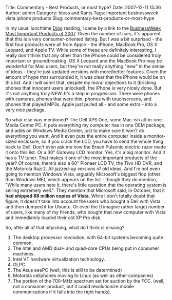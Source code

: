 Title: Commentary - Best Products, or most hype?
Date: 2007-12-11 15:36
Author: admin
Category: Ideas and Rants
Tags: important businessweek vista iphone products
Slug: commentary-best-products-or-most-hype

In my usual lunchtime [Digg](http://www.digg.com) reading, I came by a
link to the [BusinessWeek Most Important Products of
2007](http://images.businessweek.com/ss/07/12/1210_bestworst_products/index_01.htm).
Given the number of cars, it's apparent that this is a very
consumer-oriented listing. But I was a bit surprised - the first four
products were all from Apple - the iPhone, MacBook Pro, OS X Leopard,
and Apple TV. While some of these are definitely interesting, I really
don't think that any other than the iPhone could be considered truly
important or groundbreaking. OS X Leopard and the MacBook Pro may be
wonderful for Mac users, but they're not really anything "new" in the
sense of ideas - they're just updated versions with more/better
features. Given the amount of hype that surrounded it, it was clear that
the iPhone would be on this list. And I will admit that, despite my
moral objections to it (bricking phones that innocent users unlocked),
the iPhone is very nicely done. But it's not anything truly NEW. It's a
step in progression. There were phones with cameras, phones that were
thin, phones with touchscreens, and phones that played MP3s. Apple just
pulled all - and some extra - into a very nice package.

So what else was mentioned? The Dell XPS One, some Mac-ish all-in-one
Media Center PC. It puts everything my computer has in one OEM package,
and adds on Windows Media Center, just to make sure it won't do
everything you want. And it even puts the entire computer inside a
monitor-sized enclosure, so if you crack the LCD, you have to send the
whole thing back to Dell. Don't even ask me how the Braun Pulsonic
electric razor made it onto this list. Or a 30" Gateway LCD monitor.
Yes, it's a big monitor. And it has a TV tuner. That makes it one of the
most important products of the year? Of course, there's also a 60"
Pioneer LCD TV, the Tivo HD DVR, and the Motorola Razr2. All jazzed-up
versions of old ideas. And I'm not even going to mention Windows Vista,
arguably Microsoft's biggest flop (other than Windows ME), which appears
on the list - though they do mention, "While many users hate it, there's
little question that the operating system is selling extremely well.".
They mention that Microsoft said, in October, that it
**had shipped 88 million copies of Vista**. While I don't totally doubt that figure, it doesn't take
into account the users who bought a Dell with Vista and then dumped it
for Ubuntu. Or even the (I imagine rather large) number of users, like
many of my friends, who bought that new computer with Vista and
immediately loaded their old XP Pro disk.

So, after all of that nitpicking, what do I think is missing?

1. The desktop processor revolution, with 64-bit systems becoming quite common.
2. The Intel and AMD dual- and quad-core CPUs being put in consumer machines.
3. Intel VT hardware virtualization technology.
4. OLPC
5. The Asus eeePC (well, this is still to be determined)
6. Motorola cellphones moving to Linux (as well as other companies)
7. The portion of the 700-MHz spectrum set for auction by the FCC. (well, not a consumer product, but it could revolutionize mobile communications if it falls into the right hands).
